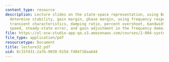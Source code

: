 ```yaml
---
content_type: resource
description: Lecture slides on the state-space representation, using Bode plots to
  determine stability, gain margin, phase margin, using frequency response to determine
  transient characteristics, damping ratio, percent overshoot, bandwidth, response
  speed, steady-state error, and gain adjustment in the frequency domain.
file: https://ol-ocw-studio-app-qa.s3.amazonaws.com/courses/2-004-systems-modeling-and-control-ii-fall-2007/8c15f4312a7b9030915dfd84710aa644_lecture32.pdf
file_type: application/pdf
resourcetype: Document
title: lecture32.pdf
uid: 8c15f431-2a7b-9030-915d-fd84710aa644
---
```

